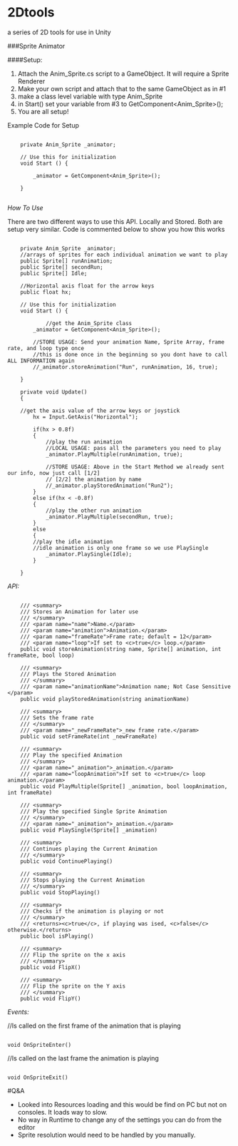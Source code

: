# 2Dtools
a series of 2D tools for use in Unity

###Sprite Animator

####Setup: 

1. Attach the Anim_Sprite.cs script to a GameObject. It will require a Sprite Renderer
2. Make your own script and attach that to the same GameObject as in #1
3. make a class level variable with type Anim_Sprite
4. in Start() set your variable from #3 to GetComponent<Anim_Sprite>();
5. You are all setup! 

Example Code for Setup

```

	private Anim_Sprite _animator;

	// Use this for initialization
	void Start () {

		_animator = GetComponent<Anim_Sprite>();

	}
	
```

*How To Use*

There are two different ways to use this API. Locally and Stored. Both are setup very similar. Code is commented below to show you how this works

```

	private Anim_Sprite _animator;
	//arrays of sprites for each individual animation we want to play
	public Sprite[] runAnimation;
	public Sprite[] secondRun;
	public Sprite[] Idle;
	
	//Horizontal axis float for the arrow keys
	public float hx;

	// Use this for initialization
	void Start () {
    		
    		//get the Anim_Sprite class
		_animator = GetComponent<Anim_Sprite>();
		
		//STORE USAGE: Send your animation Name, Sprite Array, frame rate, and loop type once
		//this is done once in the beginning so you dont have to call ALL INFORMATION again
		//_animator.storeAnimation("Run", runAnimation, 16, true);
		
	}

	private void Update()
	{
	
	//get the axis value of the arrow keys or joystick
		hx = Input.GetAxis("Horizontal");

		if(hx > 0.8f)
		{
			//play the run animation
			//LOCAL USAGE: pass all the parameters you need to play
			_animator.PlayMultiple(runAnimation, true);
			
			//STORE USAGE: Above in the Start Method we already sent our info, now just call [1/2]
			// [2/2] the animation by name
			//_animator.playStoredAnimation("Run2");
		}
		else if(hx < -0.8f)
		{
			//play the other run animation
			_animator.PlayMultiple(secondRun, true);
		}
		else
		{
		//play the idle animation
		//idle animation is only one frame so we use PlaySingle
			_animator.PlaySingle(Idle);
		}

	}

```

*API:*

```

	/// <summary>
	/// Stores an Animation for later use
	/// </summary>
	/// <param name="name">Name.</param>
	/// <param name="animation">Animation.</param>
	/// <param name="frameRate">Frame rate; default = 12</param>
	/// <param name="loop">If set to <c>true</c> loop.</param>
	public void storeAnimation(string name, Sprite[] animation, int frameRate, bool loop)
	
	/// <summary>
	/// Plays the Stored Animation
	/// </summary>
	/// <param name="animationName">Animation name; Not Case Sensitive </param>
	public void playStoredAnimation(string animationName)

	/// <summary>
	/// Sets the frame rate
	/// </summary>
	/// <param name="_newFrameRate">_new frame rate.</param>
	public void setFrameRate(int _newFrameRate)

	/// <summary>
	/// Play the specified Animation
	/// </summary>
	/// <param name="_animation">_animation.</param>
	/// <param name="loopAnimation">If set to <c>true</c> loop animation.</param>
	public void PlayMultiple(Sprite[] _animation, bool loopAnimation, int frameRate)

	/// <summary>
	/// Play the specified Single Sprite Animation
	/// </summary>
	/// <param name="_animation">_animation.</param>
	public void PlaySingle(Sprite[] _animation)

	/// <summary>
	/// Continues playing the Current Animation
	/// </summary>
	public void ContinuePlaying()

	/// <summary>
	/// Stops playing the Current Animation
	/// </summary>
	public void StopPlaying()

	/// <summary>
	/// Checks if the animation is playing or not
	/// </summary>
	/// <returns><c>true</c>, if playing was ised, <c>false</c> otherwise.</returns>
	public bool isPlaying()

	/// <summary>
	/// Flip the sprite on the x axis
	/// </summary>
	public void FlipX()

	/// <summary>
	/// Flip the sprite on the Y axis
	/// </summary>
	public void FlipY()

```

*Events:*

//Is called on the first frame of the animation that is playing

```

void OnSpriteEnter()

```

//Is called on the last frame the animation is playing

```

void OnSpriteExit()

```

#Q&A

- Looked into Resources loading and this would be find on PC but not on consoles. It loads way to slow. 
- No way in Runtime to change any of the settings you can do from the editor
- Sprite resolution would need to be handled by you manually. 

